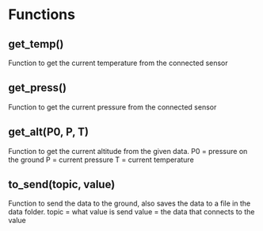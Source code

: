 # Functions
## get_temp()
Function to get the current temperature from the connected sensor

## get_press()
Function to get the current pressure from the connected sensor

## get_alt(P0, P, T)
Function to get the current altitude from the given data.
P0 = pressure on the ground
P = current pressure
T = current temperature

## to_send(topic, value)
Function to send the data to the ground, also saves the data to a file in the data folder.
topic = what value is send
value = the data that connects to the value